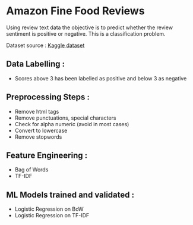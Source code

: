 # Amazon Fine Food Reviews 
Using review text data the objective is to predict whether the review sentiment is positive or negative.
This is a classification problem.

Dataset source : <a href=https://www.kaggle.com/snap/amazon-fine-food-reviews>Kaggle dataset</a>

## Data Labelling :
* Scores above 3 has been labelled as positive and below 3 as negative

## Preprocessing Steps :
* Remove html tags
* Remove punctuations, special characters
* Check for alpha numeric (avoid in most cases)
* Convert to lowercase
* Remove stopwords

## Feature Engineering :
* Bag of Words
* TF-IDF

## ML Models trained and validated :
* Logistic Regression on BoW
* Logistic Regression on TF-IDF

